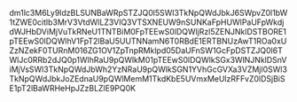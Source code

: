 dm1lc3M6Ly9ldzBLSUNBaWRpSTZJQ0l5SWl3TkNpQWdJbkJ6SWpvZ0l1bW1tZWE0citlb3MrV3VtdWlLZ3VlQ3VTSXNEUW9nSUNKaFpHUWlPaUFpWkdjdWJHbDViMjVuTkRNeU1TNTBiM0FpTEEwS0lDQWljRzl5ZENJNklDSTBORE1pTEEwS0lDQWlhV1FpT2lBaU5UUTNNamN6T0RBdE1ERTBNUzAwT1ROa0xUZzNZekF0TURnM016ZG1OV1ZpTnpRMklpd05DaUFnSW1GcFpDSTZJQ0l6TWlJc0RRb2dJQ0p1WlhRaU9pQWlkM01pTEEwS0lDQWlkSGx3WlNJNklDSnViMjVsSWl3TkNpQWdJbWh2YzNRaU9pQWlkSGN1YVhGcGVXa3VZMjl0SWl3TkNpQWdJbkJoZEdnaU9pQWlMemM1TkdKbE5UVmxMeUlzRFFvZ0lDSjBiSE1pT2lBaWRHeHpJZzBLZlE9PQ0K
